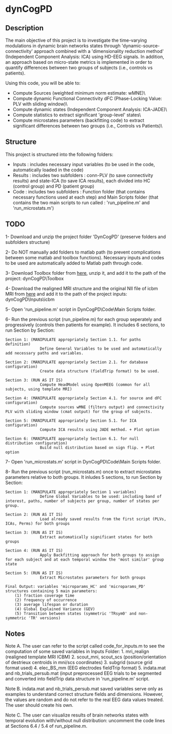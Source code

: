 # dynCogPD

## Description
The main objective of this project is to investigate the time-varying modulations in dynamic brain networks states through 'dynamic-source-connectivity' approach combined with a 'dimensionality reduction method' (Independent Component Analysis: ICA) using HD-EEG signals.
In addition, an approach based on micro-state metrics is implemented in order to quantify differences between two groups of subjects (i.e., controls vs patients).

Using this code, you will be able to:

- Compute Sources (weighted minimum norm estimate: wMNE)\
- Compute dynamic Functional Connectivity dFC (Phase-Locking Value: PLV with sliding window)\
- Compute dynamic states (Independent Component Analysis: ICA-JADE)\
- Compute statistics to extract significant 'group-level' states\
- Compute microstates parameters (backfitting code) to extract significant differences between two groups (i.e., Controls vs Patients)\


## Structure

This project is structured into the following folders:

- Inputs  : includes necessary input variables (to be used in the code, automatically loaded in the code)
- Results : includes two subfolders : conn-PLV (to save connectivity results) and state-ICA (to save ICA results), each divided into HC (control group) and PD (patient group)
- Code    : includes two subfolders : Function folder (that contains necessary functions used at each step) and Main Scripts folder (that contains the two main scripts to run called : 'run_pipeline.m' and 'run_microstats.m')


## TODO

1- Download and unzip the project folder 'DynCogPD' (preserve folders and subfolders structure)

2- Do NOT manually add folders to matlab path (to prevent complications between some matlab and toolbox functions). Necessary inputs and codes to be used are automatically added to Matlab path through code.

3- Download Toolbox folder from [here](https://github.com/judytabbal/dynCogPD/releases/tag/v1), unzip it, and add it to the path of the project: dynCogPD\Toolbox

4- Download the realigned MRI structure and the original NII file of icbm MRI from [here](https://github.com/judytabbal/dynCogPD/releases/tag/v1) and add it to the path of the project inputs: dynCogPD\Inputs\icbm

5- Open 'run_pipeline.m' script in DynCogPD\Code\Main Scripts folder.

6- Run the previous script (run_pipeline.m) for each group seperately and progressively (controls then patients for example).
	It includes 6 sections, to run Section by Section:

	Section 1: (MANIPULATE appropriately Section 1.1. for paths definition)
                   Define General Variables to be used and automatically add necessary paths and variables.

	Section 2: (MANIPULATE appropriately Section 2.1. for database configuration)
                   Create data structure (fieldTrip format) to be used.

	Section 3: (RUN AS IT IS)
                   Compute HeadModel using OpenMEEG (common for all subjects, using template MRI)

	Section 4: (MANIPULATE appropriately Section 4.1. for source and dFC configuration)
                   Compute sources wMNE (filters output) and connectivity PLV with sliding window (cmat output) for the group of subjects.

	Section 5: (MANIPULATE appropriately Section 5.1. for ICA configuration)
                   Compute ICA results using JADE method. + Plot option

	Section 6: (MANIPULATE appropriately Section 6.1. for null distribution configuration)
                   Build null distribution based on sign flip. + Plot option

7- Open 'run_microstats.m' script in DynCogPD\Code\Main Scripts folder.

8- Run the previous script (run_microstats.m) once to extract microstates parameters relative to both groups.
	It inludes 5 sections, to run Section by Section:

	Section 1: (MANIPULATE appropriately Section 1 variables)
                   Define Global Variables to be used: including band of interest, paths, number of subjects per group, number of states per group.

	Section 2: (RUN AS IT IS)
                   Load already saved results from the first script (PLVs, ICAs, Perms) for both groups

	Section 3: (RUN AS IT IS)
                   Extract automatically significant states for both groups

	Section 4: (RUN AS IT IS)
                   Apply Backfitting approach for both groups to assign for each subject and at each temporal window the 'most similar' group state

	Section 5: (RUN AS IT IS)
                   Extract Microstates parameters for both groups

	Final Output: variables 'microparams_HC' and 'microparams_PD' structures containing 5 main parameters:
		(1) fraction coverage time
		(2) frequency of occurrence
		(3) average lifespan or duration
		(4) Global Explained Variance (GEV)
		(5) Transition between states (symmetric 'TRsym0' and non-symmetric 'TR' versions)


## Notes

Note A. The user can refer to the script called code_for_inputs.m to see the computation of some saved variables in Inputs Folder:
	1. mri_realign (realigned template MRI ICBM)
	2. scout_mni, scout_scs (position/orientation of destrieux centroids in mni/scs coordinates)
	3. subgrid (source grid format used)
	4. elec_BS_mm (EEG electrodes fieldTrip format)
	5. indata.mat and nb_trials_persub.mat (input preprocessed EEG trials to be segmented and converted into fieldTrip data structure in 'run_pipeline.m' script.

Note B. indata.mat and nb_trials_persub.mat saved variables serve only as examples to understand correct structure fields and dimensions. However, the values are random and do not refer to the real EEG data values treated. The user should create his own.

Note C. The user can visualize results of brain networks states with temporal evolution with/without null distribution: uncomment the code lines at Sections 6.4 / 5.4 of run_pipeline.m.
